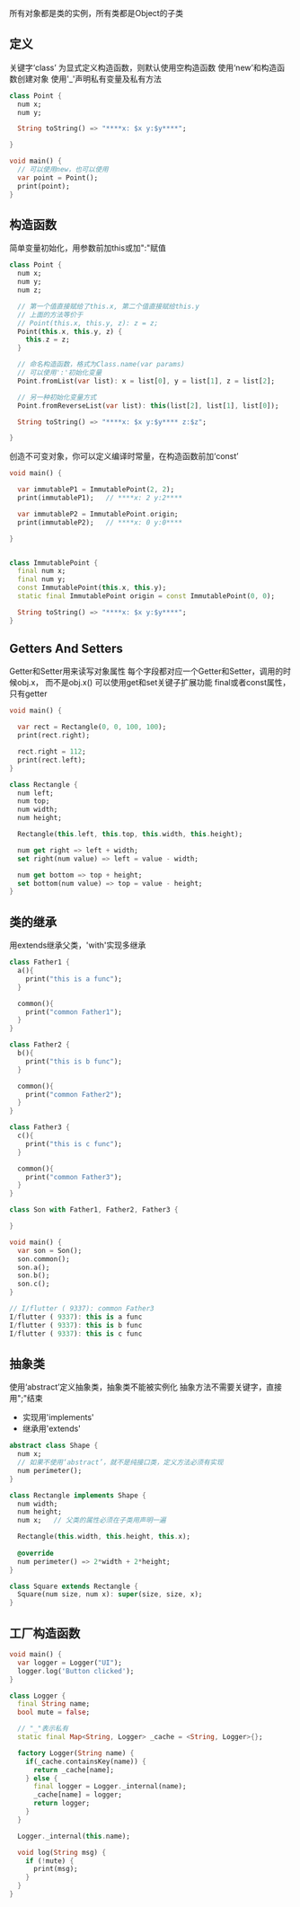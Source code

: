 所有对象都是类的实例，所有类都是Object的子类
## 定义
关键字‘class’
为显式定义构造函数，则默认使用空构造函数
使用‘new’和构造函数创建对象
使用'_'声明私有变量及私有方法
```Dart
class Point {
  num x;
  num y;

  String toString() => "****x: $x y:$y****";

}

void main() {
  // 可以使用new，也可以使用
  var point = Point();
  print(point);	
}

```
## 构造函数
简单变量初始化，用参数前加this或加":"赋值
```Dart
class Point {
  num x;
  num y;
  num z;

  // 第一个值直接赋给了this.x, 第二个值直接赋给this.y
  // 上面的方法等价于
  // Point(this.x, this.y, z): z = z;
  Point(this.x, this.y, z) {
    this.z = z;
  }

  // 命名构造函数，格式为Class.name(var params)
  // 可以使用':'初始化变量
  Point.fromList(var list): x = list[0], y = list[1], z = list[2];

  // 另一种初始化变量方式
  Point.fromReverseList(var list): this(list[2], list[1], list[0]);

  String toString() => "****x: $x y:$y**** z:$z";

}

```
创造不可变对象，你可以定义编译时常量，在构造函数前加‘const’
```Dart
void main() {

  var immutableP1 = ImmutablePoint(2, 2);
  print(immutableP1);   // ****x: 2 y:2****

  var immutableP2 = ImmutablePoint.origin;
  print(immutableP2);   // ****x: 0 y:0****

}


class ImmutablePoint {
  final num x;
  final num y;
  const ImmutablePoint(this.x, this.y);
  static final ImmutablePoint origin = const ImmutablePoint(0, 0);

  String toString() => "****x: $x y:$y****";
}

```
## Getters And Setters
Getter和Setter用来读写对象属性
每个字段都对应一个Getter和Setter，调用的时候obj.x， 而不是obj.x()
可以使用get和set关键子扩展功能
final或者const属性，只有getter
```Dart
void main() {

  var rect = Rectangle(0, 0, 100, 100);
  print(rect.right);

  rect.right = 112;
  print(rect.left);
}

class Rectangle {
  num left;
  num top;
  num width;
  num height;

  Rectangle(this.left, this.top, this.width, this.height);

  num get right => left + width;
  set right(num value) => left = value - width;

  num get bottom => top + height;
  set bottom(num value) => top = value - height;
}

```
## 类的继承
用extends继承父类，'with'实现多继承
```Dart
class Father1 {
  a(){
    print("this is a func");
  }

  common(){
    print("common Father1");
  }
}

class Father2 {
  b(){
    print("this is b func");
  }

  common(){
    print("common Father2");
  }
}

class Father3 {
  c(){
    print("this is c func");
  }

  common(){
    print("common Father3");
  }
}

class Son with Father1, Father2, Father3 {

}

void main() {
  var son = Son();
  son.common();
  son.a();
  son.b();
  son.c();
}

// I/flutter ( 9337): common Father3
I/flutter ( 9337): this is a func
I/flutter ( 9337): this is b func
I/flutter ( 9337): this is c func
```


## 抽象类
使用‘abstract’定义抽象类，抽象类不能被实例化
抽象方法不需要关键字，直接用";"结束
- 实现用'implements'
- 继承用'extends'

```Dart
abstract class Shape {
  num x;
  // 如果不使用‘abstract’，就不是纯接口类，定义方法必须有实现
  num perimeter();
}

class Rectangle implements Shape {
  num width;
  num height;
  num x;   // 父类的属性必须在子类用声明一遍

  Rectangle(this.width, this.height, this.x);
  
  @override
  num perimeter() => 2*width + 2*height;
}

class Square extends Rectangle {
  Square(num size, num x): super(size, size, x);
}

```
## 工厂构造函数

```Dart
void main() {
  var logger = Logger("UI");
  logger.log('Button clicked');
}

class Logger {
  final String name;
  bool mute = false;

  // "_"表示私有
  static final Map<String, Logger> _cache = <String, Logger>{};

  factory Logger(String name) {
    if(_cache.containsKey(name)) {
      return _cache[name];
    } else {
      final logger = Logger._internal(name);
      _cache[name] = logger;
      return logger;
    }
  }

  Logger._internal(this.name);

  void log(String msg) {
    if (!mute) {
      print(msg);
    }
  }
}
```
